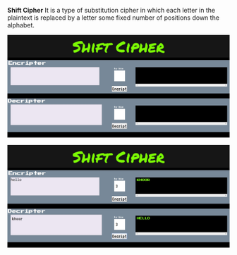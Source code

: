 **Shift Cipher**
It is a type of substitution cipher in which each letter in the plaintext
is replaced by a letter some fixed number of positions down the alphabet.

![ShiftCipher](Image/shiftCipher.jpg)

<img src= "Image/shiftCipher2.jpg" alt="ShiftCipher">
